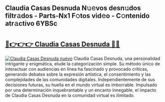 ## Claudia Casas Desnuda N𝚞𝚎vos desn𝚞dos filtr𝚊dos - Parts-Nx1 F𝚘tos vid𝚎o - C𝚘ntenido atr𝚊ctivo 6YBSc

# <h2><a href="http://mb0hlmj.tromn.icu/?c=Claudia+Casas+Desnuda">🔗👉👉👉 Claudia Casas Desnuda 🔗🔗</a></h2>

[![Claudia Casas Desnuda nuevo](https://i.imgur.com/pEAQMta.gif)](http://mb0hlmj.tromn.icu/?c=Claudia+Casas+Desnuda)
Claudia Casas Desnuda, una personalidad intrigante y enigmática, elude la categorización simple. Su método único de interactuar con audiencias en línea ha fascinado y provocado críticas, generando debates sobre la expresión artística, el consentimiento y las complejidades de las comunidades digitales. Independientemente de sus decisiones futuras, su huella en el mundo virtual es imborrable. Impulsado por una determinación inquebrantable y un encanto innegable, el impacto de Claudia Casas Desnuda en la comunidad virtual es ilimitado.
